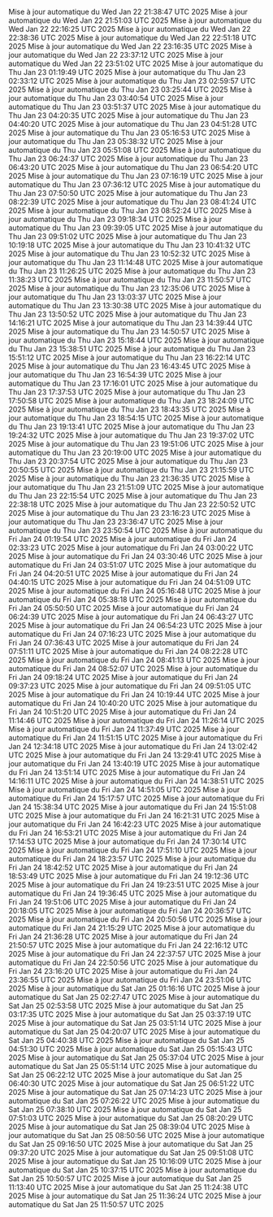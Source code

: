 Mise à jour automatique du Wed Jan 22 21:38:47 UTC 2025
Mise à jour automatique du Wed Jan 22 21:51:03 UTC 2025
Mise à jour automatique du Wed Jan 22 22:16:25 UTC 2025
Mise à jour automatique du Wed Jan 22 22:38:36 UTC 2025
Mise à jour automatique du Wed Jan 22 22:51:18 UTC 2025
Mise à jour automatique du Wed Jan 22 23:16:35 UTC 2025
Mise à jour automatique du Wed Jan 22 23:37:12 UTC 2025
Mise à jour automatique du Wed Jan 22 23:51:02 UTC 2025
Mise à jour automatique du Thu Jan 23 01:19:49 UTC 2025
Mise à jour automatique du Thu Jan 23 02:33:12 UTC 2025
Mise à jour automatique du Thu Jan 23 02:59:57 UTC 2025
Mise à jour automatique du Thu Jan 23 03:25:44 UTC 2025
Mise à jour automatique du Thu Jan 23 03:40:54 UTC 2025
Mise à jour automatique du Thu Jan 23 03:51:37 UTC 2025
Mise à jour automatique du Thu Jan 23 04:20:35 UTC 2025
Mise à jour automatique du Thu Jan 23 04:40:20 UTC 2025
Mise à jour automatique du Thu Jan 23 04:51:28 UTC 2025
Mise à jour automatique du Thu Jan 23 05:16:53 UTC 2025
Mise à jour automatique du Thu Jan 23 05:38:32 UTC 2025
Mise à jour automatique du Thu Jan 23 05:51:08 UTC 2025
Mise à jour automatique du Thu Jan 23 06:24:37 UTC 2025
Mise à jour automatique du Thu Jan 23 06:43:20 UTC 2025
Mise à jour automatique du Thu Jan 23 06:54:20 UTC 2025
Mise à jour automatique du Thu Jan 23 07:16:19 UTC 2025
Mise à jour automatique du Thu Jan 23 07:36:12 UTC 2025
Mise à jour automatique du Thu Jan 23 07:50:50 UTC 2025
Mise à jour automatique du Thu Jan 23 08:22:39 UTC 2025
Mise à jour automatique du Thu Jan 23 08:41:24 UTC 2025
Mise à jour automatique du Thu Jan 23 08:52:24 UTC 2025
Mise à jour automatique du Thu Jan 23 09:18:34 UTC 2025
Mise à jour automatique du Thu Jan 23 09:39:05 UTC 2025
Mise à jour automatique du Thu Jan 23 09:51:02 UTC 2025
Mise à jour automatique du Thu Jan 23 10:19:18 UTC 2025
Mise à jour automatique du Thu Jan 23 10:41:32 UTC 2025
Mise à jour automatique du Thu Jan 23 10:52:32 UTC 2025
Mise à jour automatique du Thu Jan 23 11:14:48 UTC 2025
Mise à jour automatique du Thu Jan 23 11:26:25 UTC 2025
Mise à jour automatique du Thu Jan 23 11:38:23 UTC 2025
Mise à jour automatique du Thu Jan 23 11:50:57 UTC 2025
Mise à jour automatique du Thu Jan 23 12:35:06 UTC 2025
Mise à jour automatique du Thu Jan 23 13:03:37 UTC 2025
Mise à jour automatique du Thu Jan 23 13:30:38 UTC 2025
Mise à jour automatique du Thu Jan 23 13:50:52 UTC 2025
Mise à jour automatique du Thu Jan 23 14:16:21 UTC 2025
Mise à jour automatique du Thu Jan 23 14:39:44 UTC 2025
Mise à jour automatique du Thu Jan 23 14:50:57 UTC 2025
Mise à jour automatique du Thu Jan 23 15:18:44 UTC 2025
Mise à jour automatique du Thu Jan 23 15:38:51 UTC 2025
Mise à jour automatique du Thu Jan 23 15:51:12 UTC 2025
Mise à jour automatique du Thu Jan 23 16:22:14 UTC 2025
Mise à jour automatique du Thu Jan 23 16:43:45 UTC 2025
Mise à jour automatique du Thu Jan 23 16:54:39 UTC 2025
Mise à jour automatique du Thu Jan 23 17:16:01 UTC 2025
Mise à jour automatique du Thu Jan 23 17:37:53 UTC 2025
Mise à jour automatique du Thu Jan 23 17:50:58 UTC 2025
Mise à jour automatique du Thu Jan 23 18:24:09 UTC 2025
Mise à jour automatique du Thu Jan 23 18:43:35 UTC 2025
Mise à jour automatique du Thu Jan 23 18:54:15 UTC 2025
Mise à jour automatique du Thu Jan 23 19:13:41 UTC 2025
Mise à jour automatique du Thu Jan 23 19:24:32 UTC 2025
Mise à jour automatique du Thu Jan 23 19:37:02 UTC 2025
Mise à jour automatique du Thu Jan 23 19:51:06 UTC 2025
Mise à jour automatique du Thu Jan 23 20:19:00 UTC 2025
Mise à jour automatique du Thu Jan 23 20:37:54 UTC 2025
Mise à jour automatique du Thu Jan 23 20:50:55 UTC 2025
Mise à jour automatique du Thu Jan 23 21:15:59 UTC 2025
Mise à jour automatique du Thu Jan 23 21:36:35 UTC 2025
Mise à jour automatique du Thu Jan 23 21:51:09 UTC 2025
Mise à jour automatique du Thu Jan 23 22:15:54 UTC 2025
Mise à jour automatique du Thu Jan 23 22:38:18 UTC 2025
Mise à jour automatique du Thu Jan 23 22:50:52 UTC 2025
Mise à jour automatique du Thu Jan 23 23:16:23 UTC 2025
Mise à jour automatique du Thu Jan 23 23:36:47 UTC 2025
Mise à jour automatique du Thu Jan 23 23:50:54 UTC 2025
Mise à jour automatique du Fri Jan 24 01:19:54 UTC 2025
Mise à jour automatique du Fri Jan 24 02:33:23 UTC 2025
Mise à jour automatique du Fri Jan 24 03:00:22 UTC 2025
Mise à jour automatique du Fri Jan 24 03:30:46 UTC 2025
Mise à jour automatique du Fri Jan 24 03:51:07 UTC 2025
Mise à jour automatique du Fri Jan 24 04:20:51 UTC 2025
Mise à jour automatique du Fri Jan 24 04:40:15 UTC 2025
Mise à jour automatique du Fri Jan 24 04:51:09 UTC 2025
Mise à jour automatique du Fri Jan 24 05:16:48 UTC 2025
Mise à jour automatique du Fri Jan 24 05:38:18 UTC 2025
Mise à jour automatique du Fri Jan 24 05:50:50 UTC 2025
Mise à jour automatique du Fri Jan 24 06:24:39 UTC 2025
Mise à jour automatique du Fri Jan 24 06:43:27 UTC 2025
Mise à jour automatique du Fri Jan 24 06:54:23 UTC 2025
Mise à jour automatique du Fri Jan 24 07:16:23 UTC 2025
Mise à jour automatique du Fri Jan 24 07:36:43 UTC 2025
Mise à jour automatique du Fri Jan 24 07:51:11 UTC 2025
Mise à jour automatique du Fri Jan 24 08:22:28 UTC 2025
Mise à jour automatique du Fri Jan 24 08:41:13 UTC 2025
Mise à jour automatique du Fri Jan 24 08:52:07 UTC 2025
Mise à jour automatique du Fri Jan 24 09:18:24 UTC 2025
Mise à jour automatique du Fri Jan 24 09:37:23 UTC 2025
Mise à jour automatique du Fri Jan 24 09:51:05 UTC 2025
Mise à jour automatique du Fri Jan 24 10:19:44 UTC 2025
Mise à jour automatique du Fri Jan 24 10:40:20 UTC 2025
Mise à jour automatique du Fri Jan 24 10:51:20 UTC 2025
Mise à jour automatique du Fri Jan 24 11:14:46 UTC 2025
Mise à jour automatique du Fri Jan 24 11:26:14 UTC 2025
Mise à jour automatique du Fri Jan 24 11:37:49 UTC 2025
Mise à jour automatique du Fri Jan 24 11:51:15 UTC 2025
Mise à jour automatique du Fri Jan 24 12:34:18 UTC 2025
Mise à jour automatique du Fri Jan 24 13:02:42 UTC 2025
Mise à jour automatique du Fri Jan 24 13:29:41 UTC 2025
Mise à jour automatique du Fri Jan 24 13:40:19 UTC 2025
Mise à jour automatique du Fri Jan 24 13:51:14 UTC 2025
Mise à jour automatique du Fri Jan 24 14:16:11 UTC 2025
Mise à jour automatique du Fri Jan 24 14:38:51 UTC 2025
Mise à jour automatique du Fri Jan 24 14:51:05 UTC 2025
Mise à jour automatique du Fri Jan 24 15:17:57 UTC 2025
Mise à jour automatique du Fri Jan 24 15:38:34 UTC 2025
Mise à jour automatique du Fri Jan 24 15:51:08 UTC 2025
Mise à jour automatique du Fri Jan 24 16:21:31 UTC 2025
Mise à jour automatique du Fri Jan 24 16:42:23 UTC 2025
Mise à jour automatique du Fri Jan 24 16:53:21 UTC 2025
Mise à jour automatique du Fri Jan 24 17:14:53 UTC 2025
Mise à jour automatique du Fri Jan 24 17:30:14 UTC 2025
Mise à jour automatique du Fri Jan 24 17:51:10 UTC 2025
Mise à jour automatique du Fri Jan 24 18:23:57 UTC 2025
Mise à jour automatique du Fri Jan 24 18:42:52 UTC 2025
Mise à jour automatique du Fri Jan 24 18:53:49 UTC 2025
Mise à jour automatique du Fri Jan 24 19:12:36 UTC 2025
Mise à jour automatique du Fri Jan 24 19:23:51 UTC 2025
Mise à jour automatique du Fri Jan 24 19:36:45 UTC 2025
Mise à jour automatique du Fri Jan 24 19:51:06 UTC 2025
Mise à jour automatique du Fri Jan 24 20:18:05 UTC 2025
Mise à jour automatique du Fri Jan 24 20:36:57 UTC 2025
Mise à jour automatique du Fri Jan 24 20:50:56 UTC 2025
Mise à jour automatique du Fri Jan 24 21:15:29 UTC 2025
Mise à jour automatique du Fri Jan 24 21:36:28 UTC 2025
Mise à jour automatique du Fri Jan 24 21:50:57 UTC 2025
Mise à jour automatique du Fri Jan 24 22:16:12 UTC 2025
Mise à jour automatique du Fri Jan 24 22:37:57 UTC 2025
Mise à jour automatique du Fri Jan 24 22:50:56 UTC 2025
Mise à jour automatique du Fri Jan 24 23:16:20 UTC 2025
Mise à jour automatique du Fri Jan 24 23:36:55 UTC 2025
Mise à jour automatique du Fri Jan 24 23:51:06 UTC 2025
Mise à jour automatique du Sat Jan 25 01:16:16 UTC 2025
Mise à jour automatique du Sat Jan 25 02:27:47 UTC 2025
Mise à jour automatique du Sat Jan 25 02:53:58 UTC 2025
Mise à jour automatique du Sat Jan 25 03:17:35 UTC 2025
Mise à jour automatique du Sat Jan 25 03:37:19 UTC 2025
Mise à jour automatique du Sat Jan 25 03:51:14 UTC 2025
Mise à jour automatique du Sat Jan 25 04:20:07 UTC 2025
Mise à jour automatique du Sat Jan 25 04:40:38 UTC 2025
Mise à jour automatique du Sat Jan 25 04:51:30 UTC 2025
Mise à jour automatique du Sat Jan 25 05:15:43 UTC 2025
Mise à jour automatique du Sat Jan 25 05:37:04 UTC 2025
Mise à jour automatique du Sat Jan 25 05:51:14 UTC 2025
Mise à jour automatique du Sat Jan 25 06:22:12 UTC 2025
Mise à jour automatique du Sat Jan 25 06:40:30 UTC 2025
Mise à jour automatique du Sat Jan 25 06:51:22 UTC 2025
Mise à jour automatique du Sat Jan 25 07:14:23 UTC 2025
Mise à jour automatique du Sat Jan 25 07:26:22 UTC 2025
Mise à jour automatique du Sat Jan 25 07:38:10 UTC 2025
Mise à jour automatique du Sat Jan 25 07:51:03 UTC 2025
Mise à jour automatique du Sat Jan 25 08:20:29 UTC 2025
Mise à jour automatique du Sat Jan 25 08:39:04 UTC 2025
Mise à jour automatique du Sat Jan 25 08:50:56 UTC 2025
Mise à jour automatique du Sat Jan 25 09:16:50 UTC 2025
Mise à jour automatique du Sat Jan 25 09:37:20 UTC 2025
Mise à jour automatique du Sat Jan 25 09:51:08 UTC 2025
Mise à jour automatique du Sat Jan 25 10:16:09 UTC 2025
Mise à jour automatique du Sat Jan 25 10:37:15 UTC 2025
Mise à jour automatique du Sat Jan 25 10:50:57 UTC 2025
Mise à jour automatique du Sat Jan 25 11:13:40 UTC 2025
Mise à jour automatique du Sat Jan 25 11:24:38 UTC 2025
Mise à jour automatique du Sat Jan 25 11:36:24 UTC 2025
Mise à jour automatique du Sat Jan 25 11:50:57 UTC 2025

